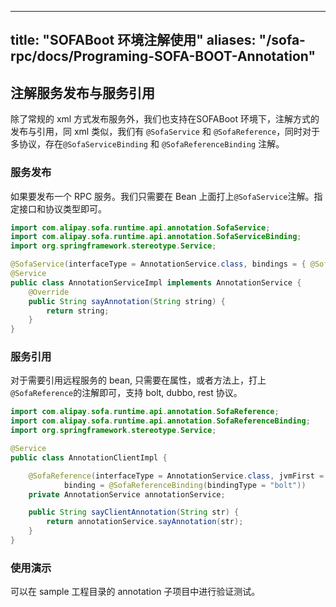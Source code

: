 
---
title: "SOFABoot 环境注解使用"
aliases: "/sofa-rpc/docs/Programing-SOFA-BOOT-Annotation"
---


## 注解服务发布与服务引用

除了常规的 xml 方式发布服务外，我们也支持在SOFABoot 环境下，注解方式的发布与引用，同 xml 类似，我们有
`@SofaService` 和 `@SofaReference`，同时对于多协议，存在`@SofaServiceBinding` 和 `@SofaReferenceBinding` 注解。

### 服务发布

如果要发布一个 RPC 服务。我们只需要在 Bean 上面打上`@SofaService`注解。指定接口和协议类型即可。


```java
import com.alipay.sofa.runtime.api.annotation.SofaService;
import com.alipay.sofa.runtime.api.annotation.SofaServiceBinding;
import org.springframework.stereotype.Service;

@SofaService(interfaceType = AnnotationService.class, bindings = { @SofaServiceBinding(bindingType = "bolt") })
@Service
public class AnnotationServiceImpl implements AnnotationService {
    @Override
    public String sayAnnotation(String string) {
        return string;
    }
}
```


### 服务引用

对于需要引用远程服务的 bean, 只需要在属性，或者方法上，打上`@SofaReference`的注解即可，支持 bolt, dubbo, rest 协议。

```java
import com.alipay.sofa.runtime.api.annotation.SofaReference;
import com.alipay.sofa.runtime.api.annotation.SofaReferenceBinding;
import org.springframework.stereotype.Service;

@Service
public class AnnotationClientImpl {

    @SofaReference(interfaceType = AnnotationService.class, jvmFirst = false, 
            binding = @SofaReferenceBinding(bindingType = "bolt"))
    private AnnotationService annotationService;

    public String sayClientAnnotation(String str) {
        return annotationService.sayAnnotation(str);
    }
}
```

### 使用演示

可以在 sample 工程目录的 annotation 子项目中进行验证测试。
